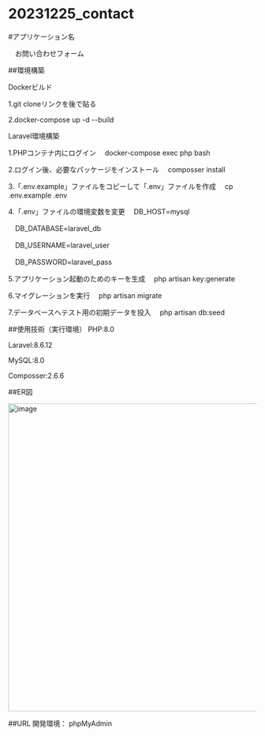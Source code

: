 # 20231225_contact
#アプリケーション名

　お問い合わせフォーム
 
##環境構築

Dockerビルド

1.git cloneリンクを後で貼る

2.docker-compose up -d --build

Laravel環境構築

1.PHPコンテナ内にログイン
　docker-compose exec php bash

2.ログイン後、必要なパッケージをインストール
　composser install

3.「.env.example」ファイルをコピーして「.env」ファイルを作成
　cp .env.example .env

4.「.env」ファイルの環境変数を変更
　DB_HOST=mysql
 
　DB_DATABASE=laravel_db
 
　DB_USERNAME=laravel_user
 
　DB_PASSWORD=laravel_pass

5.アプリケーション起動のためのキーを生成
　php artisan key:generate

6.マイグレーションを実行
　php artisan migrate

7.データベースへテスト用の初期データを投入
　php artisan db:seed

##使用技術（実行環境）
PHP:8.0

Laravel:8.6.12

MySQL:8.0

Composser:2.6.6

##ER図

<img width="623" alt="image" src="https://github.com/MinaYamamoto/20231225_contact/assets/150407362/b470fb7d-0834-49bf-9bb1-05159a4ec158">

##URL
開発環境：
phpMyAdmin
